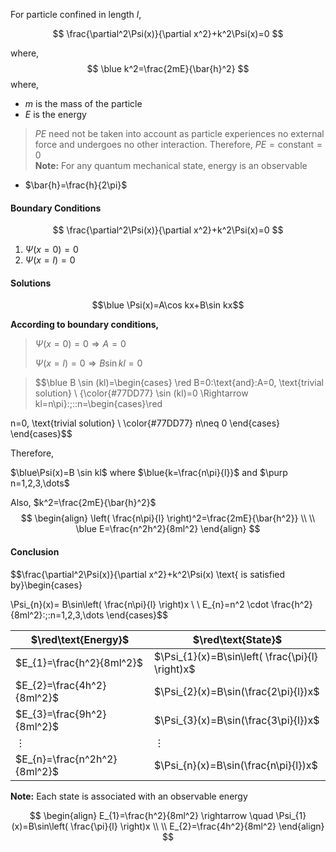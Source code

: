 For particle confined in length $l$,


$$
\frac{\partial^2\Psi(x)}{\partial x^2}+k^2\Psi(x)=0
$$

where, 
$$
\blue k^2=\frac{2mE}{\bar{h}^2}
$$
where, 
- $m$ is the mass of the particle 
- $E$ is the energy 
>$PE$ need not be taken into account as particle experiences no external force and undergoes no other interaction. Therefore, $PE=\text{constant}=0$  
>**Note:** For any quantum mechanical state, energy is an observable

- $\bar{h}=\frac{h}{2\pi}$ 

#### Boundary Conditions 

$$
\frac{\partial^2\Psi(x)}{\partial x^2}+k^2\Psi(x)=0
$$

1. $\Psi(x=0)=0$
2. $\Psi(x=l)=0$ 


#### Solutions 

$$\blue \Psi(x)=A\cos kx+B\sin kx$$

**According to boundary conditions,**

>$\Psi(x=0)=0 \Rightarrow A=0$
>
>$\Psi(x=l)=0 \Rightarrow B\sin kl=0$

>$$\blue B \sin (kl)=\begin{cases} \red B=0\:\text{and}\:A=0, \text{trivial solution} \\  {\color{#77DD77}
\sin (kl)=0 \Rightarrow kl=n\pi}\:;\:\:n=\begin{cases}\red

n=0, \text{trivial solution} \\  \color{#77DD77}
n\neq 0
\end{cases}
\end{cases}$$

Therefore, 

$\blue\Psi(x)=B \sin kl$  where  $\blue{k=\frac{n\pi}{l}}$ and $\purp n=1,2,3,\dots$

Also, $k^2=\frac{2mE}{\bar{h}^2}$
$$
\begin{align}
\left( \frac{n\pi}{l} \right)^2=\frac{2mE}{\bar{h^2}} \\ \\
\blue E=\frac{n^2h^2}{8ml^2}
\end{align}
$$
#### Conclusion 

$$\frac{\partial^2\Psi(x)}{\partial x^2}+k^2\Psi(x) \text{  is satisfied by}\begin{cases}

\Psi_{n}(x)= B\sin\left( \frac{n\pi}{l} \right)x  \\ \\
E_{n}=n^2 \cdot \frac{h^2}{8ml^2}\:;\:n=1,2,3,\dots
\end{cases}$$


| $\red\text{Energy}$          | $\red\text{State}$                               |
| ---------------------------- | ------------------------------------------------ |
| $E_{1}=\frac{h^2}{8ml^2}$    | $\Psi_{1}(x)=B\sin\left( \frac{\pi}{l} \right)x$ |
| $E_{2}=\frac{4h^2}{8ml^2}$   | $\Psi_{2}(x)=B\sin(\frac{2\pi}{l})x$             |
| $E_{3}=\frac{9h^2}{8ml^2}$   | $\Psi_{3}(x)=B\sin(\frac{3\pi}{l})x$             |
| $\vdots$                     | $\vdots$                                          |
| $E_{n}=\frac{n^2h^2}{8ml^2}$ | $\Psi_{n}(x)=B\sin(\frac{n\pi}{l})x$                                                 |


**Note:**
Each state is associated with an observable energy



$$
\begin{align}
E_{1}=\frac{h^2}{8ml^2} \rightarrow \quad \Psi_{1}(x)=B\sin\left( \frac{\pi}{l} \right)x \\ \\
E_{2}=\frac{4h^2}{8ml^2}
\end{align}
$$

